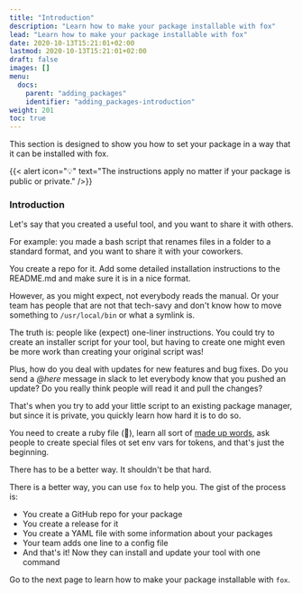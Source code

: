 ```yaml
---
title: "Introduction"
description: "Learn how to make your package installable with fox"
lead: "Learn how to make your package installable with fox"
date: 2020-10-13T15:21:01+02:00
lastmod: 2020-10-13T15:21:01+02:00
draft: false
images: []
menu:
  docs:
    parent: "adding_packages"
    identifier: "adding_packages-introduction"
weight: 201
toc: true
---
```


This section is designed to show you how to set your package in a way that it can be installed with fox.

{{< alert icon="💡" text="The instructions apply no matter if your package is public or private." />}}

### Introduction

Let's say that you created a useful tool, and you want to share it with others.

For example: you made a bash script that renames files in a folder to a standard format, and you want to share it with
your coworkers.

You create a repo for it. Add some detailed installation instructions to the README.md and make sure it is in a nice
format.

However, as you might expect, not everybody reads the manual. Or your team has people that are not that tech-savy and
don't know how to move something to `/usr/local/bin` or what a symlink is.

The truth is: people like (expect) one-liner instructions. You could try to create an installer script for your tool,
but having to create one might even be more work than creating your original script was!

Plus, how do you deal with updates for new features and bug fixes. Do you send a _@here_ message in slack to let
everybody know that you pushed an update? Do you really think people will read it and pull the changes?

That's when you try to add your little script to an existing package manager, but since it is private, you quickly learn
how hard it is to do so.

You need to create a ruby file (🤮), learn all sort of [made up words](https://www.youtube.com/watch?v=GWERB5GNExY), ask
people to create special files ot set env vars for tokens, and that's just the beginning.

There has to be a better way. It shouldn't be that hard.

There is a better way, you can use `fox` to help you. The gist of the process is:

- You create a GitHub repo for your package
- You create a release for it
- You create a YAML file with some information about your packages
- Your team adds one line to a config file
- And that's it! Now they can install and update your tool with one command

Go to the next page to learn how to make your package installable with `fox`.
